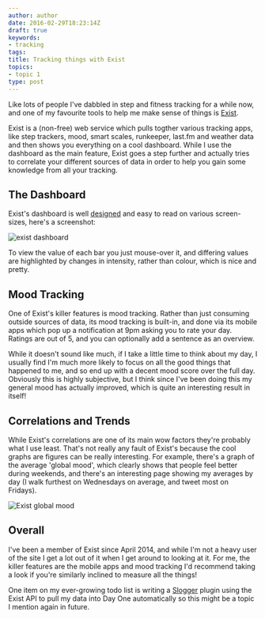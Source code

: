 ```yaml
---
author: author
date: 2016-02-29T18:23:14Z
draft: true
keywords:
- tracking
tags:
title: Tracking things with Exist
topics:
- topic 1
type: post
---
```


Like lots of people I've dabbled in step and fitness tracking for a while now,
and one of my favourite tools to help me make sense of things is [Exist](https://exist.io).

Exist is a (non-free) web service which pulls togther various tracking apps, like step
trackers, mood, smart scales, runkeeper, last.fm and weather data and then shows you
everything on a cool dashboard.  While I use the dashboard as the main feature,
Exist goes a step further and actually tries to correlate your different
sources of data in order to help you gain some knowledge from all your tracking.

## The Dashboard

Exist's dashboard is well [designed](https://exist.io/mpf/) and easy to read on
various screen-sizes, here's a screenshot:

![exist dashboard](https://files.hackerific.net/exist-dashboard.png)

To view the value of each bar you just mouse-over it, and differing values are
highlighted by changes in intensity, rather than colour, which is nice and
pretty.

## Mood Tracking

One of Exist's killer features is mood tracking. Rather than just consuming
outside sources of data, its mood tracking is built-in, and done via its
mobile apps which pop up a notification at 9pm asking you to rate your day.
Ratings are out of 5, and you can optionally add a sentence as an overview. 

While it doesn't sound like much, if I take a little time to think about my day,
I usually find I'm much more likely to focus on all the good things that
happened to me, and so end up with a decent mood score over the full day.
Obviously this is highly subjective, but I think since I've been doing this my
general mood has actually improved, which is quite an interesting result in
itself!

## Correlations and Trends

While Exist's correlations are one of its main wow factors they're probably
what I use least. That's not really any fault of Exist's because the cool
graphs are figures can be really interesting. For example, there's a graph of
the average 'global mood', which clearly shows that people feel better during
weekends, and there's an interesting page showing my averages by day (I walk
furthest on Wednesdays on average, and tweet most on Fridays). 

![Exist global mood](https://files.hackerific.net/mood.png)

## Overall

I've been a member of Exist since April 2014, and while I'm not a heavy user of
the site I get a lot out of it when I get around to looking at it. For me, the
killer features are the mobile apps and mood tracking I'd recommend taking a
look if you're similarly inclined to measure all the things!

One item on my ever-growing todo list is writing a
[Slogger](https://github.com/ttscoff/Slogger) plugin using the Exist API to
pull my data into Day One automatically so this might be a topic I mention
again in future.

